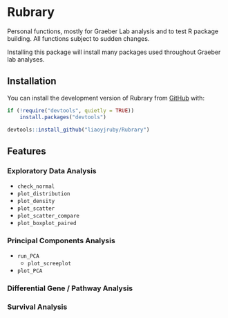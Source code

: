 
<!-- README.md is generated from README.Rmd. Please edit that file -->

# Rubrary

<!-- badges: start -->
<!-- badges: end -->

Personal functions, mostly for Graeber Lab analysis and to test R
package building. All functions subject to sudden changes.

Installing this package will install many packages used throughout
Graeber lab analyses.

## Installation

You can install the development version of Rubrary from
[GitHub](https://github.com/) with:

``` r
if (!require("devtools", quietly = TRUE))
    install.packages("devtools")

devtools::install_github("liaoyjruby/Rubrary")
```

## Features

### Exploratory Data Analysis

- `check_normal`
- `plot_distribution`
- `plot_density`
- `plot_scatter`
- `plot_scatter_compare`
- `plot_boxplot_paired`

### Principal Components Analysis

- `run_PCA`
  - `plot_screeplot`
- `plot_PCA`

### Differential Gene / Pathway Analysis

### Survival Analysis
